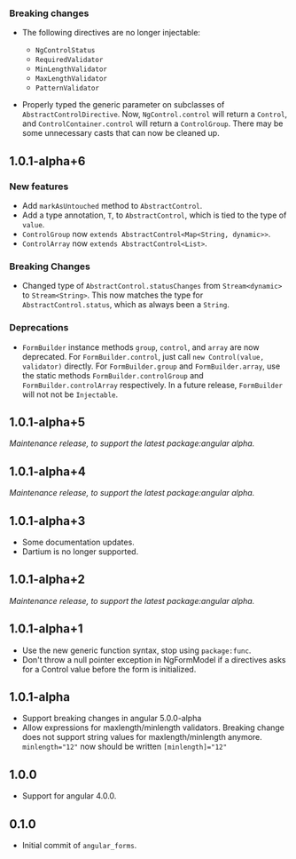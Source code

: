 ### Breaking changes

-   The following directives are no longer injectable:

    -   `NgControlStatus`
    -   `RequiredValidator`
    -   `MinLengthValidator`
    -   `MaxLengthValidator`
    -   `PatternValidator`

-   Properly typed the generic parameter on subclasses of
    `AbstractControlDirective`. Now, `NgControl.control` will return a
    `Control`, and `ControlContainer.control` will return a `ControlGroup`.
    There may be some unnecessary casts that can now be cleaned up.

## 1.0.1-alpha+6

### New features

-   Add `markAsUntouched` method to `AbstractControl`.
-   Add a type annotation, `T`, to `AbstractControl`, which is tied to the type
    of `value`.
-   `ControlGroup` now `extends AbstractControl<Map<String, dynamic>>`.
-   `ControlArray` now `extends AbstractControl<List>`.

### Breaking Changes

-   Changed type of `AbstractControl.statusChanges` from `Stream<dynamic>` to
    `Stream<String>`. This now matches the type for `AbstractControl.status`,
    which as always been a `String`.

### Deprecations

-   `FormBuilder` instance methods `group`, `control`, and `array` are now
    deprecated. For `FormBuilder.control`, just call `new Control(value,
    validator)` directly. For `FormBuilder.group` and `FormBuilder.array`, use
    the static methods `FormBuilder.controlGroup` and `FormBuilder.controlArray`
    respectively. In a future release, `FormBuilder` will not not be
    `Injectable`.

## 1.0.1-alpha+5

_Maintenance release, to support the latest package:angular alpha._

## 1.0.1-alpha+4

_Maintenance release, to support the latest package:angular alpha._

## 1.0.1-alpha+3

-   Some documentation updates.
-   Dartium is no longer supported.

## 1.0.1-alpha+2

_Maintenance release, to support the latest package:angular alpha._

## 1.0.1-alpha+1

-   Use the new generic function syntax, stop using `package:func`.
-   Don't throw a null pointer exception in NgFormModel if a directives asks for
    a Control value before the form is initialized.

## 1.0.1-alpha

-   Support breaking changes in angular 5.0.0-alpha
-   Allow expressions for maxlength/minlength validators. Breaking change does
    not support string values for maxlength/minlength anymore. `minlength="12"`
    now should be written `[minlength]="12"`

## 1.0.0

-   Support for angular 4.0.0.

## 0.1.0

-   Initial commit of `angular_forms`.

